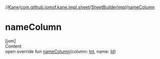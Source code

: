 //[Kane](../../index.md)/[com.github.jomof.kane.impl.sheet](../index.md)/[SheetBuilderImpl](index.md)/[nameColumn](name-column.md)



# nameColumn  
[jvm]  
Content  
open override fun [nameColumn](name-column.md)(column: [Int](https://kotlinlang.org/api/latest/jvm/stdlib/kotlin/-int/index.html), name: [Id](../../com.github.jomof.kane.impl/index.md#%5Bcom.github.jomof.kane.impl%2FId%2F%2F%2FPointingToDeclaration%2F%5D%2FClasslikes%2F-784486062))  



